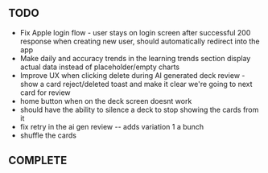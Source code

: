 ## TODO

- Fix Apple login flow - user stays on login screen after successful 200 response when creating new user, should automatically redirect into the app
- Make daily and accuracy trends in the learning trends section display actual data instead of placeholder/empty charts
- Improve UX when clicking delete during AI generated deck review - show a card reject/deleted toast and make it clear we're going to next card for review
- home button when on the deck screen doesnt work
- should have the ability to silence a deck to stop showing the cards from it
- fix retry in the ai gen review -- adds variation 1 a bunch
- shuffle the cards
## COMPLETE
